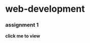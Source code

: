 # web-development

<h3>assignment 1 </h3>
<a href="git push -u origin main"  style="text-decoration: none;"><strong>click me to view </strong> </a>
